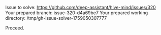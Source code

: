 Issue to solve: https://github.com/deep-assistant/hive-mind/issues/320
Your prepared branch: issue-320-d4a69be7
Your prepared working directory: /tmp/gh-issue-solver-1759050307777

Proceed.